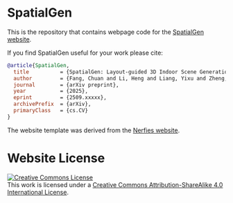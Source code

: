 # SpatialGen

This is the repository that contains webpage code for the [SpatialGen website](https://manycore-research.github.io/SpatialGen/).

If you find SpatialGen useful for your work please cite:

```bibtex
@article{SpatialGen,
  title          = {SpatialGen: Layout-guided 3D Indoor Scene Generation},
  author         = {Fang, Chuan and Li, Heng and Liang, Yixu and Zheng, Jia and Mao, Yongsen and Liu, Yuan and Tang, Rui and Zhou, Zihan and Tan, Ping},
  journal        = {arXiv preprint},
  year           = {2025},
  eprint         = {2509.xxxxx},
  archivePrefix  = {arXiv},
  primaryClass   = {cs.CV}
}
```

The website template was derived from the [Nerfies website](https://nerfies.github.io).

# Website License

<a rel="license" href="http://creativecommons.org/licenses/by-sa/4.0/"><img alt="Creative Commons License" style="border-width:0" src="https://i.creativecommons.org/l/by-sa/4.0/88x31.png" /></a><br />This work is licensed under a <a rel="license" href="http://creativecommons.org/licenses/by-sa/4.0/">Creative Commons Attribution-ShareAlike 4.0 International License</a>.
